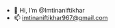 - 👋 Hi, I’m @Imtinaniftikhar
- 📫 imtinaniftikhar967@gmail.com

<!---
Imtinaniftikhar/Imtinaniftikhar is a ✨ special ✨ repository because its `README.md` (this file) appears on your GitHub profile.
You can click the Preview link to take a look at your changes.
--->

